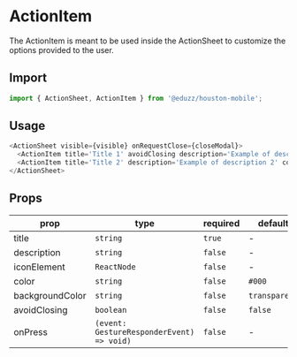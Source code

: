 # ActionItem

The ActionItem is meant to be used inside the ActionSheet to customize the options provided to the user.

## Import

```js
import { ActionSheet, ActionItem } from '@eduzz/houston-mobile';
```

## Usage

```js
<ActionSheet visible={visible} onRequestClose={closeModal}>
  <ActionItem title='Title 1' avoidClosing description='Example of description 1' color='#fff' />
  <ActionItem title='Title 2' description='Example of description 2' color='#fff' />
</ActionSheet>
```

## Props

| prop | type | required | default |
| ---- | ---- | -------- | ------- |
| title | `string` | `true` | - |
| description | `string` | `false` | - |
| iconElement | `ReactNode` | `false` | - |
| color | `string` | `false` | `#000` |
| backgroundColor | `string` | `false` | `transparent` |
| avoidClosing | `boolean` | `false` | `false` |
| onPress | `(event: GestureResponderEvent) => void)` | `false` | - |